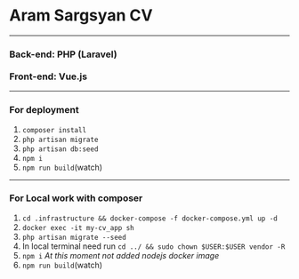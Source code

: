 <h1>Aram Sargsyan CV</h1>
<hr>
<h3>Back-end: PHP (Laravel) <br><br> Front-end: Vue.js</h3>
<hr>

### For deployment
1) `composer install`
2) `php artisan migrate`
3) `php artisan db:seed`
4) `npm i`
5) `npm run build`(watch)
<hr>

### For Local work with composer
1) `cd .infrastructure && docker-compose -f docker-compose.yml up -d`
2) `docker exec -it my-cv_app sh`
3) `php artisan migrate --seed`
4) In local terminal need run ```cd ../ && sudo chown $USER:$USER vendor -R```
5) ```npm i``` _At this moment not added nodejs docker image_
6) `npm run build`(watch)
